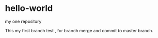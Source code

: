 # hello-world
my one repository


This my first branch test , for branch merge and commit to master branch.
